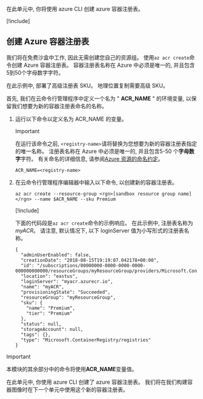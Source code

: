 在此单元中, 你将使用 azure CLI 创建 azure 容器注册表。

<!-- Activate the sandbox -->
[!include[](../../../includes/azure-sandbox-activate.md)]
 
## <a name="create-an-azure-container-registry"></a>创建 Azure 容器注册表

我们将在免费沙盒中工作, 因此无需创建您自己的资源组。 使用`az acr create`命令创建 Azure 容器注册表。 容器注册表名称在 Azure 中必须是唯一的, 并且包含5到50个字母数字字符。

在此示例中, 部署了高级注册表 SKU。 地理位置复制需要高级 SKU。 

首先, 我们在云命令行管理程序中定义一个名为 " **ACR_NAME** " 的环境变量, 以保留我们想要为新的容器注册表命名的名称。

1. 运行以下命令以定义名为 ACR_NAME 的变量。

    > [!IMPORTANT]
    > 在运行该命令之前, `<registry-name>`请将替换为您想要为新的容器注册表指定的唯一名称。 注册表名称在 Azure 中必须是唯一的, 并且包含5-50 个**字母数字**字符。 有关命名的详细信息, 请参阅[Azure 资源的命名约定](https://docs.microsoft.com/azure/architecture/best-practices/naming-conventions?azure-portal=true)。

    ```azurecli
    ACR_NAME=<registry-name>
    ```
1. 在云命令行管理程序编辑器中输入以下命令, 以创建新的容器注册表。

    ```azurecli
    az acr create --resource-group <rgn>[sandbox resource group name]</rgn> --name $ACR_NAME --sku Premium
    ```

    [!include[](../../../includes/azure-cloudshell-copy-paste-tip.md)]

    下面的代码段是`az acr create`命令的示例响应。 在此示例中, 注册表名称为*myACR*。 请注意, 默认情况下, 以下 loginServer 值为小写形式的注册表名称。  
    
    ```output
    {
      "adminUserEnabled": false,
      "creationDate": "2018-08-15T19:19:07.042178+00:00",
      "id": "/subscriptions/00000000-0000-0000-0000-000000000000/resourceGroups/myResourceGroup/providers/Microsoft.ContainerRegistry/registries/myACR0007",
      "location": "eastus",
      "loginServer": "myacr.azurecr.io",
      "name": "myACR",
      "provisioningState": "Succeeded",
      "resourceGroup": "myResourceGroup",
      "sku": {
        "name": "Premium",
        "tier": "Premium"
      },
      "status": null,
      "storageAccount": null,
      "tags": {},
      "type": "Microsoft.ContainerRegistry/registries"
    }
    ```

> [!IMPORTANT]
> 本模块的其余部分中的命令将使用**ACR_NAME**变量值。 

在此单元中, 你使用 azure CLI 创建了 azure 容器注册表。 我们将在我们构建容器图像时在下一个单元中使用这个新的容器注册表。
